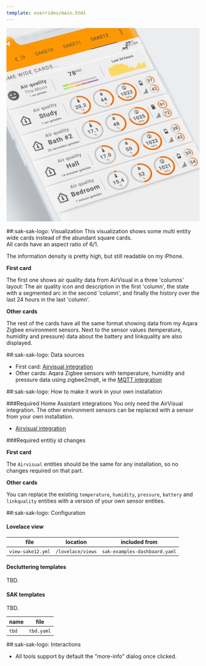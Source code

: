 ```yaml
---
template: overrides/main.html
---
```


[![SAK Example]][SAK Example]

  [SAK Example]: ../assets/screenshots/sak-example-12.png

##:sak-sak-logo: Visualization
This visualization shows some multi entity wide cards instead of the abundant square cards.  
All cards have an aspect ratio of 6/1.

The information density is pretty high, but still readable on my iPhone.

**First card**

The first one shows air quality data from AirVisual in a three 'columns' layout: The air quality icon and description in the first 'column', the state with a segmented arc in the second 'column', and finally the history over the last 24 hours in the last 'column'.

**Other cards**

The rest of the cards have all the same format showing data from my Aqara Zigbee environment sensors. Next to the sensor values (temperature, humidity and pressure) data about the battery and linkquality are also displayed.

##:sak-sak-logo: Data sources
- First card: [Airvisual integration](https://www.home-assistant.io/integrations/airvisual/)
- Other cards: Aqara Zigbee sensors with temperature, humidity and pressure data using zigbee2mqtt, ie the [MQTT integration](https://www.home-assistant.io/integrations/mqtt/)

##:sak-sak-logo: How to make it work in your own installation

###Required Home Assistant integrations
You only need the AirVisual integration. The other environment sensors can be replaced with a sensor from your own installation.

- [Airvisual integration](https://www.home-assistant.io/integrations/airvisual/)

###Required entitiy id changes

**First card**

The `Airvisual` entities should be the same for any installation, so no changes required on that part.

**Other cards**

You can replace the existing `temperature`, `humidity`, `pressure`, `battery` and `linkquality` entities with a version of your own sensor entities. 

##:sak-sak-logo: Configuration

#### Lovelace view

| file | location | included from |
| ---- | -------- | ------------- |
| `view-sake12.yml` | `/lovelace/views` | `sak-examples-dashboard.yaml`|

#### Decluttering templates
TBD.

#### SAK templates
TBD.

| name | file |
| ---- | -------- |
| `tbd` | `tbd.yaml` |

##:sak-sak-logo: Interactions
- All tools support by default the "more-info" dialog once clicked.
